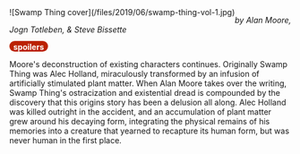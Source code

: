 <!--
.. title: Swamp Thing, Vol 1: Saga of the Swamp Thing
.. slug: swamp-thing
.. date: 2019-06-23 21:50:43 UTC-05:00
.. tags: media,book,comic,fiction,science-fiction,moore
-->

<span style="float: left">
![Swamp Thing cover](/files/2019/06/swamp-thing-vol-1.jpg)
</span>

*by Alan Moore, Jogn Totleben, & Steve Bissette*

<span style="background:#bb2200; color:white; border-radius: 1em; padding-left: 0.5em; padding-right: 0.5em; padding-top: 2px;"><b>spoilers</b></span>

Moore's deconstruction of existing characters continues. Originally Swamp Thing
was Alec Holland, miraculously transformed by an infusion of artificially
stimulated plant matter. When Alan Moore takes over the writing, Swamp Thing's
ostracization and existential dread is compounded by the discovery that this
origins story has been a delusion all along. Alec Holland was killed outright
in the accident, and an accumulation of plant matter grew around his decaying
form, integrating the physical remains of his memories into a creature that
yearned to recapture its human form, but was never human in the first place.

<br style="clear: both" />

